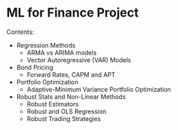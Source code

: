 # ML for Finance Project
Contents:
- Regression Methods
   - ARMA vs ARIMA models
   - Vector Autoregressive (VAR) Models
- Bond Pricing
   - Forward Rates, CAPM and APT
- Portfolio Optimization
   - Adaptive-Minimum Variance Portfolio Optimization
- Robust Stats and Non-Linear Methods
   - Robust Estimators
   - Robust and OLS Regression
   - Robust Trading Strategies
